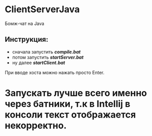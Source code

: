# ClientServerJava

Бомж-чат на Java
## Инструкция:

- сначала запустить ***compile.bat***
- потом запустить ***startServer.bat***
- ну далее ***startClient.bat***

При вводе хоста можно нажать просто Enter.

# Запускать лучше всего именно через батники, т.к в Intellij в консоли текст отображается некорректно.
